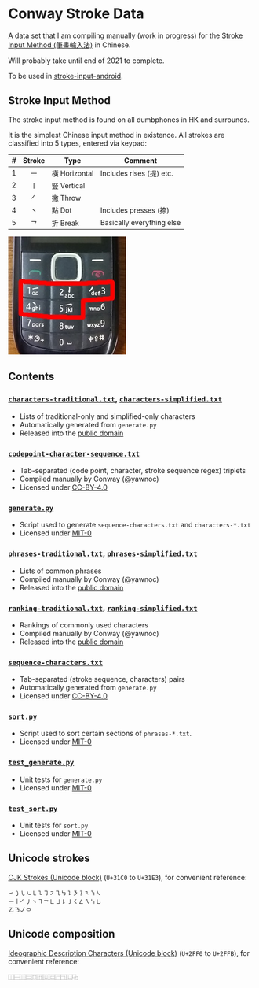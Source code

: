 # Conway Stroke Data

A data set that I am compiling manually (work in progress)
for the [Stroke Input Method (筆畫輸入法)] in Chinese.

Will probably take until end of 2021 to complete.

To be used in [stroke-input-android].


## Stroke Input Method

The stroke input method is found on all dumbphones in HK and surrounds.

It is the simplest Chinese input method in existence.
All strokes are classified into 5 types, entered via keypad:

| \# | Stroke | Type | Comment |
| -: | :-: | - | - |
| 1 | ㇐ | 橫 Horizontal | Includes rises (提) etc. |
| 2 | ㇑ | 豎 Vertical | |
| 3 | ㇒ | 撇 Throw | |
| 4 | ㇔ | 點 Dot | Includes presses (捺) |
| 5 | ㇖ | 折 Break | Basically everything else |

![Picture of a dumbphone with stroke input method on keys 1 to 5.][dumbphone]

[Stroke Input Method (筆畫輸入法)]: https://zh.wikipedia.org/wiki/筆畫輸入法
[stroke-input-android]: https://github.com/stroke-input/stroke-input-android
[dumbphone]: dumbphone-stroke-input.jpg


## Contents

### [`characters-traditional.txt`], [`characters-simplified.txt`]

- Lists of traditional-only and simplified-only characters
- Automatically generated from `generate.py`
- Released into the [public domain]

### [`codepoint-character-sequence.txt`]

- Tab-separated (code point, character, stroke sequence regex) triplets
- Compiled manually by Conway (@yawnoc)
- Licensed under [CC-BY-4.0]

### [`generate.py`]

- Script used to generate `sequence-characters.txt` and `characters-*.txt`
- Licensed under [MIT-0]

### [`phrases-traditional.txt`], [`phrases-simplified.txt`]

- Lists of common phrases
- Compiled manually by Conway (@yawnoc)
- Released into the [public domain]

### [`ranking-traditional.txt`], [`ranking-simplified.txt`]

- Rankings of commonly used characters
- Compiled manually by Conway (@yawnoc)
- Released into the [public domain]

### [`sequence-characters.txt`]

- Tab-separated (stroke sequence, characters) pairs
- Automatically generated from `generate.py`
- Licensed under [CC-BY-4.0]

### [`sort.py`]

- Script used to sort certain sections of `phrases-*.txt`.
- Licensed under [MIT-0]

### [`test_generate.py`]

- Unit tests for `generate.py`
- Licensed under [MIT-0]

### [`test_sort.py`]

- Unit tests for `sort.py`
- Licensed under [MIT-0]

[`characters-traditional.txt`]: characters-traditional.txt
[`characters-simplified.txt`]: characters-simplified.txt
[`codepoint-character-sequence.txt`]: codepoint-character-sequence.txt
[`generate.py`]: generate.py
[`phrases-traditional.txt`]: phrases-traditional.txt
[`phrases-simplified.txt`]: phrases-simplified.txt
[`ranking-traditional.txt`]: ranking-traditional.txt
[`ranking-simplified.txt`]: ranking-simplified.txt
[`sort.py`]: sort.py
[`sequence-characters.txt`]: sequence-characters.txt
[`test_generate.py`]: test_generate.py
[`test_sort.py`]: test_sort.py
[CC-BY-4.0]: https://creativecommons.org/licenses/by/4.0/
[MIT-0]: https://spdx.org/licenses/MIT-0
[public domain]: https://creativecommons.org/publicdomain/zero/1.0/


## Unicode strokes

[CJK Strokes (Unicode block)] (`U+31C0` to `U+31E3`),
for convenient reference:

````
㇀㇁㇂㇃㇄㇅㇆㇇㇈㇉㇊㇋㇌㇍㇎㇏
㇐㇑㇒㇓㇔㇕㇖㇗㇘㇙㇚㇛㇜㇝㇞㇟
㇠㇡㇢㇣
````

## Unicode composition

[Ideographic Description Characters (Unicode block)] (`U+2FF0` to `U+2FFB`),
for convenient reference:

````
⿰⿱⿲⿳⿴⿵⿶⿷⿸⿹⿺⿻
````


[CJK Strokes (Unicode block)]:
  https://en.wikipedia.org/wiki/CJK_Strokes_(Unicode_block)
[Ideographic Description Characters (Unicode block)]:
  https://en.wikipedia.org/wiki/Ideographic_Description_Characters_(Unicode_block)
